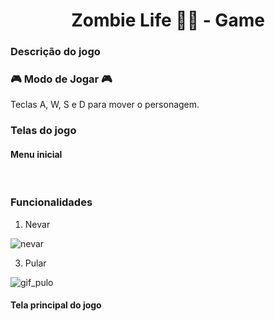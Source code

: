 <h1 style="text-align: center;"><b> Zombie Life 🧟🏃 - Game </b></h1>

<h3><b>Descrição do jogo</b></h3>



<h3><b>🎮 Modo de Jogar 🎮</b></h3> 
Teclas A, W, S e D para mover o personagem.

<br>

<h3> Telas do jogo </h3>

<h4>Menu inicial</h4>

<br>

<h3> Funcionalidades </h3>

1. Nevar
   
![nevar](https://github.com/amandabarboza/game-zombie-life/assets/71797931/2085fa83-6ca5-4474-991c-5a6733295834)

3. Pular

![gif_pulo](https://github.com/amandabarboza/game-zombie-life/assets/71797931/cab3b146-ec91-4502-8fcd-e69a4c2afe8f)


<h4>Tela principal do jogo</h4>

